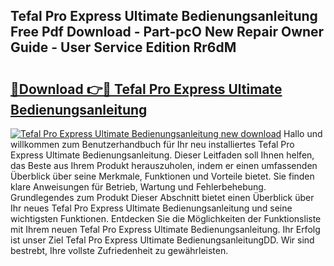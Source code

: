 ## Tefal Pro Express Ultimate Bedienungsanleitung Free Pdf Download - Part-pcO New Repair Owner Guide - User Service Edition Rr6dM

# <h2><a href="http://df2ff0t.blite.top/?on=Tefal+Pro+Express+Ultimate+Bedienungsanleitung">🔗Download 👉🔴 Tefal Pro Express Ultimate Bedienungsanleitung</a></h2>

[![Tefal Pro Express Ultimate Bedienungsanleitung new download](https://i.imgur.com/lujVjoI.png)](http://df2ff0t.blite.top/?on=Tefal+Pro+Express+Ultimate+Bedienungsanleitung)
Hallo und willkommen zum Benutzerhandbuch für Ihr neu installiertes Tefal Pro Express Ultimate Bedienungsanleitung. Dieser Leitfaden soll Ihnen helfen, das Beste aus Ihrem Produkt herauszuholen, indem er einen umfassenden Überblick über seine Merkmale, Funktionen und Vorteile bietet. Sie finden klare Anweisungen für Betrieb, Wartung und Fehlerbehebung. Grundlegendes zum Produkt Dieser Abschnitt bietet einen Überblick über Ihr neues Tefal Pro Express Ultimate Bedienungsanleitung und seine wichtigsten Funktionen. Entdecken Sie die Möglichkeiten der Funktionsliste mit Ihrem neuen Tefal Pro Express Ultimate Bedienungsanleitung. Ihr Erfolg ist unser Ziel Tefal Pro Express Ultimate BedienungsanleitungDD. Wir sind bestrebt, Ihre vollste Zufriedenheit zu gewährleisten.
